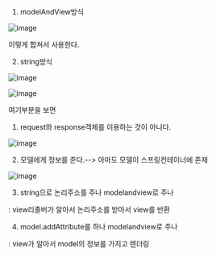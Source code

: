 1. modelAndView방식

![image](https://user-images.githubusercontent.com/108928206/183550507-5eba8ade-c4dc-4673-8483-89b356771947.png)


이렇게 합쳐서 사용한다.

2. string방식

![image](https://user-images.githubusercontent.com/108928206/183550566-32357070-e684-484f-82ea-d7b08d32d016.png)

![image](https://user-images.githubusercontent.com/108928206/183550587-45e65481-d2d7-4389-852e-6893a965c673.png)

여기부분을 보면

1) request와 response객체를 이용하는 것이 아니다.

![image](https://user-images.githubusercontent.com/108928206/183550661-8e59b6a3-efe8-4ff6-81b6-2b5e893f16fa.png)

2) 모델에게 정보를 준다.--> 아마도 모델이 스프링컨테이너에 존재

![image](https://user-images.githubusercontent.com/108928206/183550774-bc7975b9-4c54-4973-b0f2-281c74eaf81c.png)

3) string으로 논리주소를 주나 modelandview로 주나

: view리졸버가 알아서 논리주소를 받아서 view를 반환

4) model.addAttribute를 하나 modelandview로 주나

: view가 알아서 model의 정보를 가지고 렌더링
